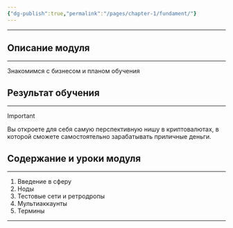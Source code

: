 ```yaml
---
{"dg-publish":true,"permalink":"/pages/chapter-1/fundament/"}
---
```


---

## Описание модуля
---

Знакомимся с бизнесом и планом обучения

## Результат обучения
---

> [!important]  
> Вы откроете для себя самую перспективную нишу в криптовалютах, в которой сможете самостоятельно зарабатывать приличные деньги.

## Содержание и уроки модуля
---

1. Введение в сферу
2. Ноды
3. Тестовые сети и ретродропы
4. Мультиаккаунты
5. Термины

---
